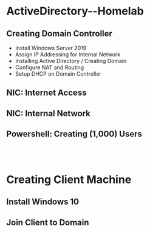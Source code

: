 # ActiveDirectory--Homelab

## Creating Domain Controller
- Install Windows Server 2019
- Assign IP Addressing for Internal Network
- Installing Active Directory / Creating Domain
- Configure NAT and Routing
- Setup DHCP on Domain Controller

## NIC: Internet Access

## NIC: Internal Network

## Powershell: Creating (1,000) Users
<br>
<br>



# Creating Client Machine
## Install Windows 10
## Join Client to Domain
